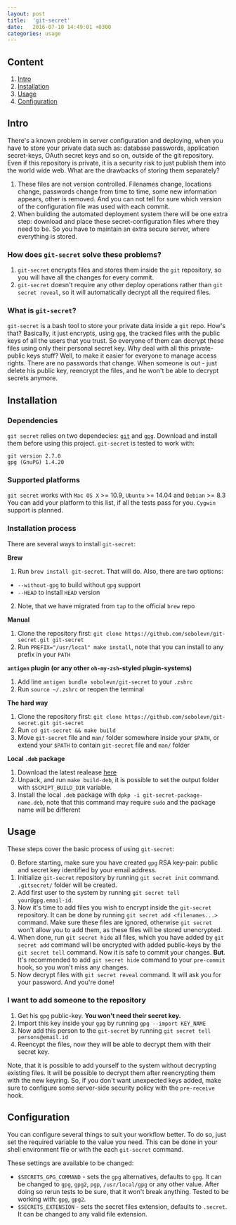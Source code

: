 ```yaml
---
layout: post
title:  'git-secret'
date:   2016-07-10 14:49:01 +0300
categories: usage
---
```

## Content

1. [Intro](#intro)
2. [Installation](#installation)
3. [Usage](#usage)
4. [Configuration](#configuration)

## Intro

There's a known problem in server configuration and deploying, when you have to store your private data such as: database passwords, application secret-keys, OAuth secret keys and so on, outside of the git repository. Even if this repository is private, it is a security risk to just publish them into the world wide web. What are the drawbacks of storing them separately?

1. These files are not version controlled. Filenames change, locations change, passwords change from time to time, some new information appears, other is removed. And you can not tell for sure which version of the configuration file was used with each commit.
2. When building the automated deployment system there will be one extra step: download and place these secret-configuration files where they need to be. So you have to maintain an extra secure server, where everything is stored.

### How does `git-secret` solve these problems?

1. `git-secret` encrypts files and stores them inside the `git` repository, so you will have all the changes for every commit.
2. `git-secret` doesn't require any other deploy operations rather than `git secret reveal`, so it will automatically decrypt all the required files.

### What is `git-secret`?

`git-secret` is a bash tool to store your private data inside a `git` repo. How's that? Basically, it just encrypts, using `gpg`, the tracked files with the public keys of all the users that you trust. So everyone of them can decrypt these files using only their personal secret key. Why deal with all this private-public keys stuff? Well, to make it easier for everyone to manage access rights. There are no passwords that change. When someone is out - just delete his public key, reencrypt the files, and he won't be able to decrypt secrets anymore.

## Installation

### Dependencies

`git secret` relies on two dependecies: [`git`][1] and [`gpg`][2]. Download and install them before using this project. `git-secret` is tested to work with:

    git version 2.7.0
    gpg (GnuPG) 1.4.20

### Supported platforms

`git secret` works with `Mac OS X` >= 10.9, `Ubuntu` >= 14.04 and `Debian` >= 8.3
You can add your platform to this list, if all the tests pass for you.
`Cygwin` support is planned.

### Installation process

There are several ways to install `git-secret`:

**Brew**

1. Run `brew install git-secret`. That will do. Also, there are two options:
  * `--without-gpg` to build without `gpg` support
  * `--HEAD` to install `HEAD` version
2. Note, that we have migrated from `tap` to the official `brew` repo

**Manual**

1. Clone the repository first: `git clone https://github.com/sobolevn/git-secret.git git-secret`
2. Run `PREFIX="/usr/local" make install`, note that you can install to any prefix in your `PATH`

**`antigen` plugin (or any other `oh-my-zsh`-styled plugin-systems)**

1. Add line `antigen bundle sobolevn/git-secret` to your `.zshrc`
2. Run `source ~/.zshrc` or reopen the terminal

**The hard way**

1. Clone the repository first: `git clone https://github.com/sobolevn/git-secret.git git-secret`
2. Run `cd git-secret && make build`
3. Move `git-secret` file and `man/` folder somewhere inside your `$PATH`, or extend your `$PATH` to contain `git-secret` file and `man/` folder

**Local `.deb` package**

1. Download the latest realease [here](https://github.com/sobolevn/git-secret/releases)
2. Unpack, and run `make build-deb`, it is possible to set the output folder with `$SCRIPT_BUILD_DIR` variable.
3. Install the local `.deb` package with `dpkp -i git-secret-package-name.deb`, note that this command may require `sudo` and the package name will be different

## Usage
These steps cover the basic process of using `git-secret`:

0. Before starting, make sure you have created `gpg` RSA key-pair: public and secret key identified by your email address.
1. Initialize `git-secret` repository by running `git secret init` command. `.gitsecret/` folder will be created.
2. Add first user to the system by running `git secret tell your@gpg.email-id`.
3. Now it's time to add files you wish to encrypt inside the `git-secret` repository. It can be done by running `git secret add <filenames...>` command. Make sure these files are ignored, otherwise `git secret` won't allow you to add them, as these files will be stored unencrypted.
4. When done, run `git secret hide` all files, which you have added by `git secret add` command will be encrypted with added public-keys by the `git secret tell` command. Now it is safe to commit your changes. **But**. It's recommended to add `git secret hide` command to your `pre-commit` hook, so you won't miss any changes.
5. Now decrypt files with `git secret reveal` command. It will ask you for your password. And you're done!

### I want to add someone to the repository
1. Get his `gpg` public-key. **You won't need their secret key.**
2. Import this key inside your `gpg` by running `gpg --import KEY_NAME`
3. Now add this person to the `git-secret` by running `git secret tell persons@email.id`
4. Reencypt the files, now they will be able to decrypt them with their secret key.

Note, that it is possible to add yourself to the system without decrypting existing files. It will be possible to decrypt them after reencrypting them with the new keyring. So, if you don't want unexpected keys added, make sure to configure some server-side security policy with the `pre-receive` hook.

## Configuration
You can configure several things to suit your workflow better. To do so, just set the required variable to the value you need. This can be done in your shell environment file or with the each `git-secret` command.

These settings are available to be changed:

* `$SECRETS_GPG_COMMAND` - sets the `gpg` alternatives, defaults to `gpg`. It can be changed to `gpg`, `gpg2`, `pgp`, `/usr/local/gpg` or any other value. After doing so rerun tests to be sure, that it won't break anything. Tested to be working with: `gpg`, `gpg2`.
* `$SECRETS_EXTENSION` - sets the secret files extension, defaults to `.secret`. It can be changed to any valid file extension.

[1]: https://git-scm.com/
[2]: https://www.gnupg.org/
